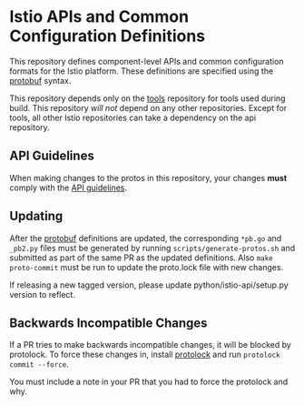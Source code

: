 # Istio APIs and Common Configuration Definitions

This repository defines component-level APIs and common configuration formats for the Istio
platform. These definitions are specified using the [protobuf](https://github.com/google/protobuf)
syntax.

This repository depends only on the [tools](https://github.com/istio/tools) repository for tools used during build. This repository *will not* depend on any other repositories. Except for tools, all other Istio repositories can take a dependency on the api repository. 

## API Guidelines

When making changes to the protos in this repository, your changes **must** comply with the [API guidelines](./GUIDELINES.md).

## Updating

After the [protobuf](https://github.com/google/protobuf) definitions
are updated, the corresponding `*pb.go` and `_pb2.py` files must be
generated by running `scripts/generate-protos.sh` and submitted as
part of the same PR as the updated definitions. Also `make
proto-commit` must be run to update the proto.lock file with new
changes.


If releasing a new tagged version, please update python/istio-api/setup.py version to reflect.

## Backwards Incompatible Changes

If a PR tries to make backwards incompatible changes, it will be
blocked by protolock. To force these changes in, install
[protolock](https://github.com/nilslice/protolock) and run
`protolock commit --force`.

You must include a note in your PR that you had to force the
protolock and why.
